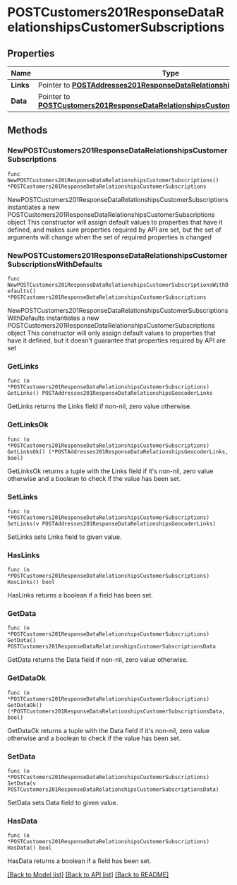 # POSTCustomers201ResponseDataRelationshipsCustomerSubscriptions

## Properties

Name | Type | Description | Notes
------------ | ------------- | ------------- | -------------
**Links** | Pointer to [**POSTAddresses201ResponseDataRelationshipsGeocoderLinks**](POSTAddresses201ResponseDataRelationshipsGeocoderLinks.md) |  | [optional] 
**Data** | Pointer to [**POSTCustomers201ResponseDataRelationshipsCustomerSubscriptionsData**](POSTCustomers201ResponseDataRelationshipsCustomerSubscriptionsData.md) |  | [optional] 

## Methods

### NewPOSTCustomers201ResponseDataRelationshipsCustomerSubscriptions

`func NewPOSTCustomers201ResponseDataRelationshipsCustomerSubscriptions() *POSTCustomers201ResponseDataRelationshipsCustomerSubscriptions`

NewPOSTCustomers201ResponseDataRelationshipsCustomerSubscriptions instantiates a new POSTCustomers201ResponseDataRelationshipsCustomerSubscriptions object
This constructor will assign default values to properties that have it defined,
and makes sure properties required by API are set, but the set of arguments
will change when the set of required properties is changed

### NewPOSTCustomers201ResponseDataRelationshipsCustomerSubscriptionsWithDefaults

`func NewPOSTCustomers201ResponseDataRelationshipsCustomerSubscriptionsWithDefaults() *POSTCustomers201ResponseDataRelationshipsCustomerSubscriptions`

NewPOSTCustomers201ResponseDataRelationshipsCustomerSubscriptionsWithDefaults instantiates a new POSTCustomers201ResponseDataRelationshipsCustomerSubscriptions object
This constructor will only assign default values to properties that have it defined,
but it doesn't guarantee that properties required by API are set

### GetLinks

`func (o *POSTCustomers201ResponseDataRelationshipsCustomerSubscriptions) GetLinks() POSTAddresses201ResponseDataRelationshipsGeocoderLinks`

GetLinks returns the Links field if non-nil, zero value otherwise.

### GetLinksOk

`func (o *POSTCustomers201ResponseDataRelationshipsCustomerSubscriptions) GetLinksOk() (*POSTAddresses201ResponseDataRelationshipsGeocoderLinks, bool)`

GetLinksOk returns a tuple with the Links field if it's non-nil, zero value otherwise
and a boolean to check if the value has been set.

### SetLinks

`func (o *POSTCustomers201ResponseDataRelationshipsCustomerSubscriptions) SetLinks(v POSTAddresses201ResponseDataRelationshipsGeocoderLinks)`

SetLinks sets Links field to given value.

### HasLinks

`func (o *POSTCustomers201ResponseDataRelationshipsCustomerSubscriptions) HasLinks() bool`

HasLinks returns a boolean if a field has been set.

### GetData

`func (o *POSTCustomers201ResponseDataRelationshipsCustomerSubscriptions) GetData() POSTCustomers201ResponseDataRelationshipsCustomerSubscriptionsData`

GetData returns the Data field if non-nil, zero value otherwise.

### GetDataOk

`func (o *POSTCustomers201ResponseDataRelationshipsCustomerSubscriptions) GetDataOk() (*POSTCustomers201ResponseDataRelationshipsCustomerSubscriptionsData, bool)`

GetDataOk returns a tuple with the Data field if it's non-nil, zero value otherwise
and a boolean to check if the value has been set.

### SetData

`func (o *POSTCustomers201ResponseDataRelationshipsCustomerSubscriptions) SetData(v POSTCustomers201ResponseDataRelationshipsCustomerSubscriptionsData)`

SetData sets Data field to given value.

### HasData

`func (o *POSTCustomers201ResponseDataRelationshipsCustomerSubscriptions) HasData() bool`

HasData returns a boolean if a field has been set.


[[Back to Model list]](../README.md#documentation-for-models) [[Back to API list]](../README.md#documentation-for-api-endpoints) [[Back to README]](../README.md)


